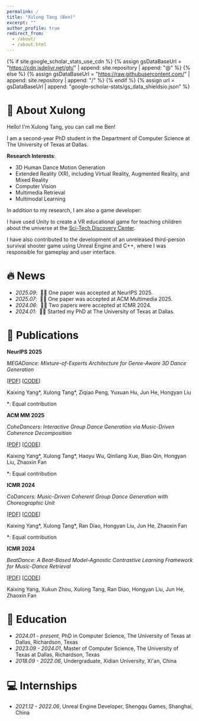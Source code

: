 ```yaml
---
permalink: /
title: "Xulong Tang (Ben)"
excerpt: ""
author_profile: true
redirect_from: 
  - /about/
  - /about.html
---
```


{% if site.google_scholar_stats_use_cdn %}
{% assign gsDataBaseUrl = "https://cdn.jsdelivr.net/gh/" | append: site.repository | append: "@" %}
{% else %}
{% assign gsDataBaseUrl = "https://raw.githubusercontent.com/" | append: site.repository | append: "/" %}
{% endif %}
{% assign url = gsDataBaseUrl | append: "google-scholar-stats/gs_data_shieldsio.json" %}

<span class='anchor' id='about-me'></span>

# 🐲 About Xulong
Hello! I'm Xulong Tang, you can call me Ben!

I am a second-year PhD student in the Department of Computer Science at The University of Texas at Dallas.

**Research Interests**: 
- 3D Human Dance Motion Generation
- Extended Reality (XR), including Virtual Reality, Augmented Reality, and Mixed Reality
- Computer Vision
- Multimedia Retrieval
- Multimodal Learning

In addition to my research, I am also a game developer:

I have used Unity to create a VR educational game for teaching children about the universe at the [Sci-Tech Discovery Center](https://mindstretchingfun.org/). 

I have also contributed to the development of an unreleased third-person survival shooter game using Unreal Engine and C++, where I was responsible for gameplay and user interface.

# 🔥 News
- *2025.09*: &nbsp;🎉🎉 One paper was accepted at NeurIPS 2025.
- *2025.07*: &nbsp;🎉🎉 One paper was accepted at ACM Multimedia 2025.
- *2024.06*: &nbsp;🎉🎉 Two papers were accepted at ICMR 2024.
- *2024.01*: &nbsp;🎉🎉 Started my PhD at The University of Texas at Dallas.


# 📝 Publications 

**NeurIPS 2025**

*MEGADance: Mixture-of-Experts Architecture for Genre-Aware 3D Dance Generation*

[[PDF](https://arxiv.org/abs/2505.17543)]
[[CODE](https://github.com/XulongT/MEGADance)]

Kaixing Yang\*, Xulong Tang\*, Ziqiao Peng, Yuxuan Hu, Jun He, Hongyan Liu

\*: Equal contribution

**ACM MM 2025**

*CoheDancers: Interactive Group Dance Generation via Music-Driven Coherence Decomposition*

[[PDF](https://arxiv.org/abs/2412.19123)]
[[CODE](https://github.com/XulongT/CoheDancers)]

Kaixing Yang\*, Xulong Tang\*, Haoyu Wu, Qinliang Xue, Biao Qin, Hongyan Liu, Zhaoxin Fan

\*: Equal contribution

**ICMR 2024**

*CoDancers: Music-Driven Coherent Group Dance Generation with Choreographic Unit*

[[PDF](https://dl.acm.org/doi/abs/10.1145/3652583.3657998)]
[[CODE](https://github.com/XulongT/CoDancers)]

Kaixing Yang\*, Xulong Tang\*, Ran Diao, Hongyan Liu, Jun He, Zhaoxin Fan

\*: Equal contribution

**ICMR 2024**

*BeatDance: A Beat-Based Model-Agnostic Contrastive Learning Framework for Music-Dance Retrieval*

[[PDF](https://dl.acm.org/doi/abs/10.1145/3652583.3658045)]
[[CODE](https://github.com/XulongT/BeatDance)]

Kaixing Yang, Xukun Zhou, Xulong Tang, Ran Diao, Hongyan Liu, Jun He, Zhaoxin Fan

# 📖 Education
- *2024.01 - present*, PhD in Computer Science, The University of Texas at Dallas, Richardson, Texas
- *2023.09 - 2024.01*, Master of Computer Science, The University of Texas at Dallas, Richardson, Texas
- *2018.09 - 2022.06*, Undergraduate, Xidian University, Xi'an, China



# 💻 Internships
- *2021.12 - 2022.06*, Unreal Engine Developer, Shengqu Games, Shanghai, China
